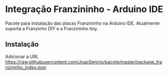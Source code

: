 # Integração Franzininho - Arduino IDE

Pacote para instalação das placas Franzininho na Arduino IDE. Atualmente suporta a Franzinho DIY e a Franzininho tiny.

## Instalação  

Adicionar a URL <https://raw.githubusercontent.com/JoaoSenirio/pacote/master/package_franzininho_index.json>  
